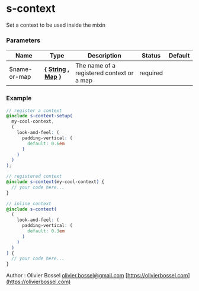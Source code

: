# s-context

Set a context to be used inside the mixin

### Parameters

| Name          | Type                                                                                                                                                                                | Description                               | Status   | Default |
| ------------- | ----------------------------------------------------------------------------------------------------------------------------------------------------------------------------------- | ----------------------------------------- | -------- | ------- |
| \$name-or-map | **{ [String](http://www.sass-lang.com/documentation/file.SASS_REFERENCE.html#sass-script-strings) , [Map](http://www.sass-lang.com/documentation/file.SASS_REFERENCE.html#maps) }** | The name of a registered context or a map | required |

### Example

```scss
// register a context
@include s-context-setup(
  my-cool-context,
  (
    look-and-feel: (
      padding-vertical: (
        default: 0.6em
      )
    )
  )
);

// registered context
@include s-context(my-cool-context) {
  // your code here...
}

// inline context
@include s-context(
  (
    look-and-feel: (
      padding-vertical: (
        default: 0.3em
      )
    )
  )
) {
  // your code here...
}
```

Author : Olivier Bossel [olivier.bossel@gmail.com](mailto:olivier.bossel@gmail.com) [https://olivierbossel.com](https://olivierbossel.com)
